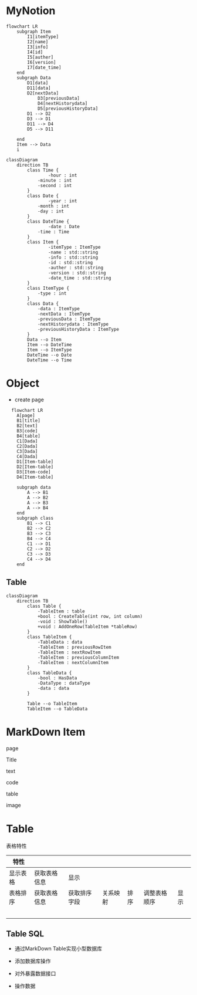 # MyNotion

```mermaid
flowchart LR
	subgraph Item
		I1[itemType]
		I2[name]
		I3[info]
		I4[id]
		I5[auther]
		I6[version]
		I7[date_time]
	end
	subgraph Data
		D1[data]
		D11[data]
		D2[nextData]
    		D3[previousData]
    		D4[nextHistorydata]
    		D5[previousHistoryData]
		D1 --> D2
		D3 --> D1
		D11 --> D4
		D5 --> D11

	end
	Item --> Data
	i
```

```mermaid
classDiagram
  	direction TB
  		class Time {
    			-hour : int
			-minute : int
			-second : int
  		}
		class Date {
    			-year : int
			-month : int
			-day : int
  		}
		class DateTime {
    			-date : Date
			-time : Time
  		}
		class Item {
    			-itemType : ItemType
    			-name : std::string
    			-info : std::string
    			-id : std::string
    			-auther : std::string
    			-version : std::string
    			-date_time : std::string
  		}
		class ItemType {
			-type : int
		}
		class Data {
			-data : ItemType
			-nextData : ItemType
			-previousData : ItemType
			-nextHistorydata : ItemType
			-previousHistoryData : ItemType
		}
		Data --o Item
		Item --o DateTime
		Item --o ItemType
		DateTime --o Date
		DateTime --o Time
```

# Object

* create page

```mermaid
  flowchart LR
  	A[page]
  	B1[title]
  	B2[text]
  	B3[code]
  	B4[table]
  	C1[Dada]
  	C2[Dada]
  	C3[Dada]
  	C4[Dada]
  	D1[Item-table]
  	D2[Item-table]
  	D3[Item-code]
  	D4[Item-table]

  	subgraph data
  		A --> B1
  		A --> B2
  		A --> B3
  		A --> B4
  	end
  	subgraph class
		B1 --> C1
  		B2 --> C2
  		B3 --> C3
  		B4 --> C4
  		C1 --> D1
  		C2 --> D2
  		C3 --> D3
  		C4 --> D4
  	end

```

## Table

```mermaid
classDiagram
  	direction TB
  		class Table {
    		-TableItem : table
			+bool : CreateTable(int row, int column)
			-void : ShowTable()
			+void : AddOneRow(TableItem *tableRow)
  		}
		class TableItem {
    		-TableData : data
			-TableItem : previousRowItem
			-TableItem : nextRowItem
			-TableItem : previousColumnItem
			-TableItem : nextColumnItem
  		}
		class TableData {
    		-bool : HasData
			-DataType : dataType
			-data : data
  		}

		Table --o TableItem
		TableItem --o TableData

```

# MarkDown Item

page

Title

text

code

table

image


# Table

表格特性

| 特性     |              |              |          |      |              |      |
| -------- | ------------ | ------------ | -------- | ---- | ------------ | ---- |
| 显示表格 | 获取表格信息 | 显示         |          |      |              |      |
| 表格排序 | 获取表格信息 | 获取排序字段 | 关系映射 | 排序 | 调整表格顺序 | 显示 |
|          |              |              |          |      |              |      |
|          |              |              |          |      |              |      |
|          |              |              |          |      |              |      |
|          |              |              |          |      |              |      |
|          |              |              |          |      |              |      |


## Table SQL

* 通过MarkDown Table实现小型数据库

* 添加数据库操作

* 对外暴露数据接口

* 操作数据

